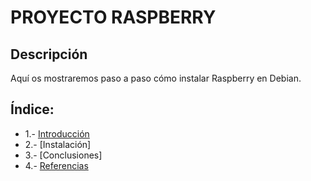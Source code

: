 # PROYECTO RASPBERRY
## Descripción
Aquí os mostraremos paso a paso cómo instalar Raspberry en Debian.
## Índice:
* 1.- [Introducción](https://github.com/curromeg/proyecto/edit/main/Introducci%C3%B3n.md)
* 2.- [Instalación]
* 3.- [Conclusiones]
* 4.- [Referencias](https://www.raspberrypi.org/)
